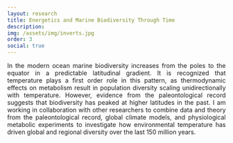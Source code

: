 ```yaml
---
layout: research
title: Energetics and Marine Biodiversity Through Time
description: 
img: /assets/img/inverts.jpg
order: 3
social: true
---
```


<p align="justify">
In the modern ocean marine biodiversity increases from the poles to the equator in a predictable latitudinal gradient. It is recognized that temperature plays a first order role in this pattern, as thermodynamic effects on metabolism result in population diversity scaling unidirectionally with temperature. However, evidence from the paleontological record suggests that biodiversity has peaked at higher latitudes in the past.
I am working in collaboration with other researchers to combine data and theory from the paleontological record, global climate models, and physiological metabolic experiments to investigate how environmental temperature has driven global and regional diversity over the last 150 million years.
</p>
